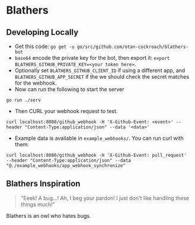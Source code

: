 # Blathers

## Developing Locally

* Get this code: `go get -u go/src/github.com/otan-cockroach/blathers-bot` 
* `base64` encode the private key for the bot, then export it: `export BLATHERS_GITHUB_PRIVATE_KEY=<your token here>`.
* Optionally set `BLATHERS_GITHUB_CLIENT_ID` if using a different app, and `BLATHERS_GITHUB_APP_SECRET` if the we should check the secret matches for the webhook.
* Now can run the following to start the server
```
go run ./serv
```
* Then CURL your webhook request to test.
```
curl localhost:8080/github_webhook -H 'X-Github-Event: <event>' --header "Content-Type:application/json" --data '<data>'
```
* Example data is available in `example_webhooks/`. You can run curl with them:
```
curl localhost:8080/github_webhook -H 'X-Github-Event: pull_request'  --header "Content-Type:application/json" --data "@./example_webhooks/app_webhook_synchronize"
```

## Blathers Inspiration
> "Eeek! A bug...! Ah, I beg your pardon! I just don't like handling these things much!"

Blathers is an owl who hates bugs.

